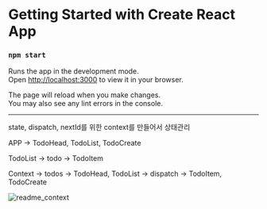 # Getting Started with Create React App
### `npm start`

Runs the app in the development mode.\
Open [http://localhost:3000](http://localhost:3000) to view it in your browser.

The page will reload when you make changes.\
You may also see any lint errors in the console.

---
state, dispatch, nextId를 위한 context를 만들어서 상태관리

APP -> TodoHead, TodoList, TodoCreate

TodoList -> todo -> TodoItem

Context -> todos -> TodoHead, TodoList
        -> dispatch -> TodoItem, TodoCreate
        
![readme_context](https://user-images.githubusercontent.com/88701965/231326633-23a98e65-35da-42b3-a320-808921848247.PNG)